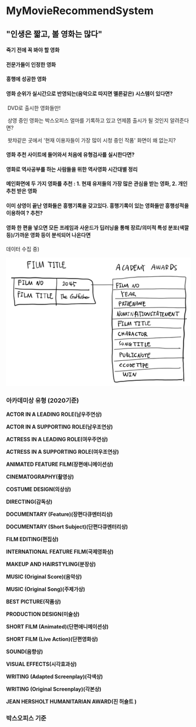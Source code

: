 # MyMovieRecommendSystem



## "인생은 짧고, 볼 영화는 많다"



#### 죽기 전에 꼭 봐야 할 영화

#### 전문가들이 인정한 영화

#### 흥행에 성공한 영화

#### 영화 순위가 실시간으로 반영되는(음악으로 따지면 멜론같은) 시스템이 있다면?

​	DVD로 출시한 영화들만!

​	상영 중인 영화는 박스오피스 얼마를 기록하고 있고 언제쯤 출시가 될 것인지 알려준다면?

​	왓챠같은 곳에서 '현재 이용자들이 가장 많이 시청 중인 작품' 화면이 왜 없는지?

#### 영화 추천 사이트에 들어와서 처음에 유형검사를 실시한다면?

#### 영화로 역사공부를 하는 사람들을 위한 역사영화 시간대별 정리

#### 메인화면에 두 가지 영화를 추천 : 1. 현재 유저들의 가장 많은 관심을 받는 영화, 2. 개인 추천 받은 영화

#### 이미 상영이 끝난 영화들은 흥행기록을 갖고있다. 흥행기록이 있는 영화들만 흥행성적을 이용하여 ? 추천?

#### 영화 한 편을 넣으면 모든 프레임과 사운드가 딥러닝을 통해 장르/의미적 특성 분포(색깔 등)/가까운 영화 등이 분석되어 나온다면





데이터 수집 중)

![image-20210514151926799](README.assets/image-20210514151926799.png)



### 아카데미상 유형 (2020기준)

**ACTOR IN A LEADING ROLE(남우주연상)**

**ACTOR IN A SUPPORTING ROLE(남우조연상)**

**ACTRESS IN A LEADING ROLE(여우주연상)**

**ACTRESS IN A SUPPORTING ROLE(여우조연상)**

**ANIMATED FEATURE FILM(장편애니메이션상)**

**CINEMATOGRAPHY(촬영상)**

**COSTUME DESIGN(의상상)**

**DIRECTING(감독상)**

**DOCUMENTARY (Feature)(장편다큐멘터리상)**

**DOCUMENTARY (Short Subject)(단편다큐멘터리상)**

**FILM EDITING(편집상)**

**INTERNATIONAL FEATURE FILM(국제영화상)**

**MAKEUP AND HAIRSTYLING(분장상)**

**MUSIC (Original Score)(음악상)**

**MUSIC (Original Song)(주제가상)**

**BEST PICTURE(작품상)**

**PRODUCTION DESIGN(미술상)**

**SHORT FILM (Animated)(단편애니메이션상)**

**SHORT FILM (Live Action)(단편영화상)**

**SOUND(음향상)**

**VISUAL EFFECTS(시각효과상)**

**WRITING (Adapted Screenplay)(각색상)**

**WRITING (Original Screenplay)(각본상)**

**JEAN HERSHOLT HUMANITARIAN AWARD(진 허숄트 )**



### 박스오피스 기준



































































